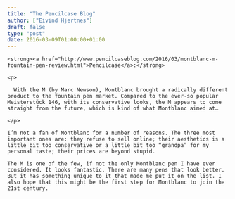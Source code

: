 ```yaml
---
title: "The Pencilcase Blog"
author: ["Eivind Hjertnes"]
draft: false
type: "post"
date: 2016-03-09T01:00:00+01:00
---
```


<div class="HTML">
  <div></div>

<p>

</div>

```text
<strong><a href="http://www.pencilcaseblog.com/2016/03/montblanc-m-fountain-pen-review.html">Pencilcase</a>:</strong>
```

<div class="HTML">
  <div></div>

</p>

</div>

<div class="HTML">
  <div></div>

<blockquote>

</div>

```text
<p>

  With the M (by Marc Newson), Montblanc brought a radically different product to the fountain pen market. Compared to the ever-so popular Meisterstück 146, with its conservative looks, the M appears to come straight from the future, which is kind of what Montblanc aimed at…

</p>
```

<div class="HTML">
  <div></div>

</blockquote>

</div>

<div class="HTML">
  <div></div>

<p>

</div>

```text
I’m not a fan of Montblanc for a number of reasons. The three most important ones are: they refuse to sell online; their aesthetics is a little bit too conservative or a little bit too “grandpa” for my personal taste; their prices are beyond stupid.
```

<div class="HTML">
  <div></div>

</p>

</div>

<div class="HTML">
  <div></div>

<p>

</div>

```text
The M is one of the few, if not the only Montblanc pen I have ever considered. It looks fantastic. There are many pens that look better. But it has something unique to it that made me put it on the list. I also hope that this might be the first step for Montblanc to join the 21st century.
```

<div class="HTML">
  <div></div>

</p>

</div>
